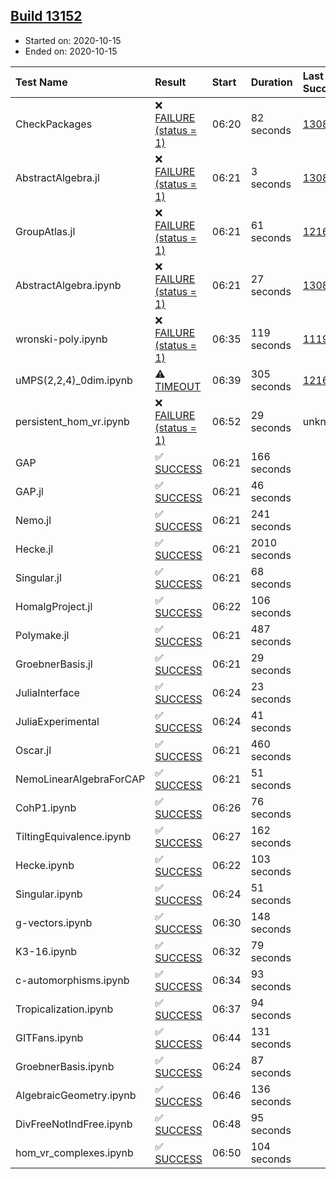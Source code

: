 ## [Build 13152](https://oscarci.mathematik.uni-kl.de/job/oscar/13152/)

* Started on: 2020-10-15
* Ended on: 2020-10-15

| Test Name    | Result | Start | Duration | Last Success | First Failure |
|:-------------|:-------|:------|:---------|:-------------|:--------------|
| CheckPackages | ❌ [FAILURE (status = 1)](https://oscarci.mathematik.uni-kl.de/job/oscar/13152/artifact/logs/build-13152/CheckPackages.log) | 06:20 | 82 seconds | [13085](https://oscarci.mathematik.uni-kl.de/job/oscar/13085/) | [13086](https://oscarci.mathematik.uni-kl.de/job/oscar/13086/) |
| AbstractAlgebra.jl | ❌ [FAILURE (status = 1)](https://oscarci.mathematik.uni-kl.de/job/oscar/13152/artifact/logs/build-13152/AbstractAlgebra.jl.log) | 06:21 | 3 seconds | [13085](https://oscarci.mathematik.uni-kl.de/job/oscar/13085/) | [13086](https://oscarci.mathematik.uni-kl.de/job/oscar/13086/) |
| GroupAtlas.jl | ❌ [FAILURE (status = 1)](https://oscarci.mathematik.uni-kl.de/job/oscar/13152/artifact/logs/build-13152/GroupAtlas.jl.log) | 06:21 | 61 seconds | [12167](https://oscarci.mathematik.uni-kl.de/job/oscar/12167/) | [12168](https://oscarci.mathematik.uni-kl.de/job/oscar/12168/) |
| AbstractAlgebra.ipynb | ❌ [FAILURE (status = 1)](https://oscarci.mathematik.uni-kl.de/job/oscar/13152/artifact/logs/build-13152/AbstractAlgebra.ipynb.log) | 06:21 | 27 seconds | [13085](https://oscarci.mathematik.uni-kl.de/job/oscar/13085/) | [13086](https://oscarci.mathematik.uni-kl.de/job/oscar/13086/) |
| wronski-poly.ipynb | ❌ [FAILURE (status = 1)](https://oscarci.mathematik.uni-kl.de/job/oscar/13152/artifact/logs/build-13152/wronski-poly.ipynb.log) | 06:35 | 119 seconds | [11192](https://oscarci.mathematik.uni-kl.de/job/oscar/11192/) | [11193](https://oscarci.mathematik.uni-kl.de/job/oscar/11193/) |
| uMPS(2,2,4)_0dim.ipynb | ⚠ [TIMEOUT](https://oscarci.mathematik.uni-kl.de/job/oscar/13152/artifact/logs/build-13152/uMPS-2-2-4-_0dim.ipynb.log) | 06:39 | 305 seconds | [12167](https://oscarci.mathematik.uni-kl.de/job/oscar/12167/) | [12168](https://oscarci.mathematik.uni-kl.de/job/oscar/12168/) |
| persistent_hom_vr.ipynb | ❌ [FAILURE (status = 1)](https://oscarci.mathematik.uni-kl.de/job/oscar/13152/artifact/logs/build-13152/persistent_hom_vr.ipynb.log) | 06:52 | 29 seconds | unknown | unknown |
| GAP | ✅ [SUCCESS](https://oscarci.mathematik.uni-kl.de/job/oscar/13152/artifact/logs/build-13152/GAP.log) | 06:21 | 166 seconds |  |  |
| GAP.jl | ✅ [SUCCESS](https://oscarci.mathematik.uni-kl.de/job/oscar/13152/artifact/logs/build-13152/GAP.jl.log) | 06:21 | 46 seconds |  |  |
| Nemo.jl | ✅ [SUCCESS](https://oscarci.mathematik.uni-kl.de/job/oscar/13152/artifact/logs/build-13152/Nemo.jl.log) | 06:21 | 241 seconds |  |  |
| Hecke.jl | ✅ [SUCCESS](https://oscarci.mathematik.uni-kl.de/job/oscar/13152/artifact/logs/build-13152/Hecke.jl.log) | 06:21 | 2010 seconds |  |  |
| Singular.jl | ✅ [SUCCESS](https://oscarci.mathematik.uni-kl.de/job/oscar/13152/artifact/logs/build-13152/Singular.jl.log) | 06:21 | 68 seconds |  |  |
| HomalgProject.jl | ✅ [SUCCESS](https://oscarci.mathematik.uni-kl.de/job/oscar/13152/artifact/logs/build-13152/HomalgProject.jl.log) | 06:22 | 106 seconds |  |  |
| Polymake.jl | ✅ [SUCCESS](https://oscarci.mathematik.uni-kl.de/job/oscar/13152/artifact/logs/build-13152/Polymake.jl.log) | 06:21 | 487 seconds |  |  |
| GroebnerBasis.jl | ✅ [SUCCESS](https://oscarci.mathematik.uni-kl.de/job/oscar/13152/artifact/logs/build-13152/GroebnerBasis.jl.log) | 06:21 | 29 seconds |  |  |
| JuliaInterface | ✅ [SUCCESS](https://oscarci.mathematik.uni-kl.de/job/oscar/13152/artifact/logs/build-13152/JuliaInterface.log) | 06:24 | 23 seconds |  |  |
| JuliaExperimental | ✅ [SUCCESS](https://oscarci.mathematik.uni-kl.de/job/oscar/13152/artifact/logs/build-13152/JuliaExperimental.log) | 06:24 | 41 seconds |  |  |
| Oscar.jl | ✅ [SUCCESS](https://oscarci.mathematik.uni-kl.de/job/oscar/13152/artifact/logs/build-13152/Oscar.jl.log) | 06:21 | 460 seconds |  |  |
| NemoLinearAlgebraForCAP | ✅ [SUCCESS](https://oscarci.mathematik.uni-kl.de/job/oscar/13152/artifact/logs/build-13152/NemoLinearAlgebraForCAP.log) | 06:21 | 51 seconds |  |  |
| CohP1.ipynb | ✅ [SUCCESS](https://oscarci.mathematik.uni-kl.de/job/oscar/13152/artifact/logs/build-13152/CohP1.ipynb.log) | 06:26 | 76 seconds |  |  |
| TiltingEquivalence.ipynb | ✅ [SUCCESS](https://oscarci.mathematik.uni-kl.de/job/oscar/13152/artifact/logs/build-13152/TiltingEquivalence.ipynb.log) | 06:27 | 162 seconds |  |  |
| Hecke.ipynb | ✅ [SUCCESS](https://oscarci.mathematik.uni-kl.de/job/oscar/13152/artifact/logs/build-13152/Hecke.ipynb.log) | 06:22 | 103 seconds |  |  |
| Singular.ipynb | ✅ [SUCCESS](https://oscarci.mathematik.uni-kl.de/job/oscar/13152/artifact/logs/build-13152/Singular.ipynb.log) | 06:24 | 51 seconds |  |  |
| g-vectors.ipynb | ✅ [SUCCESS](https://oscarci.mathematik.uni-kl.de/job/oscar/13152/artifact/logs/build-13152/g-vectors.ipynb.log) | 06:30 | 148 seconds |  |  |
| K3-16.ipynb | ✅ [SUCCESS](https://oscarci.mathematik.uni-kl.de/job/oscar/13152/artifact/logs/build-13152/K3-16.ipynb.log) | 06:32 | 79 seconds |  |  |
| c-automorphisms.ipynb | ✅ [SUCCESS](https://oscarci.mathematik.uni-kl.de/job/oscar/13152/artifact/logs/build-13152/c-automorphisms.ipynb.log) | 06:34 | 93 seconds |  |  |
| Tropicalization.ipynb | ✅ [SUCCESS](https://oscarci.mathematik.uni-kl.de/job/oscar/13152/artifact/logs/build-13152/Tropicalization.ipynb.log) | 06:37 | 94 seconds |  |  |
| GITFans.ipynb | ✅ [SUCCESS](https://oscarci.mathematik.uni-kl.de/job/oscar/13152/artifact/logs/build-13152/GITFans.ipynb.log) | 06:44 | 131 seconds |  |  |
| GroebnerBasis.ipynb | ✅ [SUCCESS](https://oscarci.mathematik.uni-kl.de/job/oscar/13152/artifact/logs/build-13152/GroebnerBasis.ipynb.log) | 06:24 | 87 seconds |  |  |
| AlgebraicGeometry.ipynb | ✅ [SUCCESS](https://oscarci.mathematik.uni-kl.de/job/oscar/13152/artifact/logs/build-13152/AlgebraicGeometry.ipynb.log) | 06:46 | 136 seconds |  |  |
| DivFreeNotIndFree.ipynb | ✅ [SUCCESS](https://oscarci.mathematik.uni-kl.de/job/oscar/13152/artifact/logs/build-13152/DivFreeNotIndFree.ipynb.log) | 06:48 | 95 seconds |  |  |
| hom_vr_complexes.ipynb | ✅ [SUCCESS](https://oscarci.mathematik.uni-kl.de/job/oscar/13152/artifact/logs/build-13152/hom_vr_complexes.ipynb.log) | 06:50 | 104 seconds |  |  |

